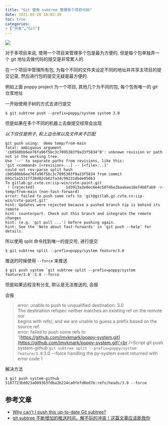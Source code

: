 ```yaml
---
title: "Git 使用 subtree 管理多个项目代码"
date: 2021-05-20 16:02:30
toc: true
categories:
- ["开发","Git"]
---
```


![](https://file.wulicode.com/yuque/202208/04/15/3448OMZadLMj.jpeg?x-oss-process=image/resize,h_278)

对于多项目来说, 使用一个项目来管理多个包是最为方便的, 但是每个包单独弄一个 git 地址去做代码的提交是非常累人的

在一个项目中管理所有包, 为每个不同的文件夹设定不同的地址并共享主项目的提交记录, 然后进行包的提交无疑是最方便的.

例如上面 poppy project 为一个项目, 其他几个为不同的包, 每个包有唯一的 git 仓库地址

一开始使用子树的方式去进行提交


```
$ git subtree push --prefix=poppy/system system 3.0
```

但是如果在多个不同的机器上去做提交经常会出现

_以下仅仅是例子, 和上边仓库以及文件夹不匹配_

```
git push using:  demo temp/from-main
fatal: ambiguous argument 'cb0580bb6ee76fa96f5bc3c7095303f9a33f5834^0': unknown revision or path not in the working tree.
Use '--' to separate paths from revisions, like this:
'git <command> [<revision>...] -- [<file>...]'
could not rev-parse split hash cb0580bb6ee76fa96f5bc3c7095303f9a33f5834 from commit 691c5a1531ff38d02cb62fa34c99231dbde050b3
To gitlab.gz.cvte.cn:iip-win/cvte-paint.git
 ! [rejected]              1d3913a2e0ec6e4c507dbe2baabae18ef4b8fab9 -> temp/from-main (non-fast-forward)
error: failed to push some refs to 'git@gitlab.gz.cvte.cn:iip-win/cvte-paint.git'
hint: Updates were rejected because a pushed branch tip is behind its remote
hint: counterpart. Check out this branch and integrate the remote changes
hint: (e.g. 'git pull ...') before pushing again.
hint: See the 'Note about fast-forwards' in 'git push --help' for details.
```

所以使用 split 命令找到唯一的提交号, 进行提交

```
$ git subtree split --prefix=poppy/system feature/3.0
```

推送的时候使用 `--force` 来推送

```
$ git push system `git subtree split --prefix=poppy/system feature/3.0`:3.0 --force
```

但是如果远程没有分支, 默认是无法推送的, 会报

会报

> error: unable to push to unqualified destination: 3.0<br />The destination refspec neither matches an existing ref on the remote nor<br />begins with refs/, and we are unable to guess a prefix based on the source ref.<br />error: failed to push some refs to '[https://github.com/imvkmark/poppy-system.git](https://github.com/imvkmark/poppy-system.git)'<br />Script git push system-github `git subtree split --prefix=poppy/system feature/3.0`:3.0 --force handling the py-system event returned with error code 1


解决方法

```
$ git push system-github 5187723bd023a009363fdba2b224ca0fefd0ed7b:refs/heads/3.0 --force
```


## 参考文章

- [Why can't I push this up-to-date Git subtree?](https://stackoverflow.com/questions/13756055/why-cant-i-push-this-up-to-date-git-subtree)
- [git subtree 不断增加的推送时间，解不玩的冲突！这篇文章应该能救你](https://blog.walterlv.com/post/performance-of-git-subtree.html)

